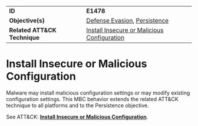 |||
|---|---|
|**ID**|**E1478**|
|**Objective(s)**|[Defense Evasion](https://github.com/MBCProject/mbc-markdown/tree/master/defense-evasion), [Persistence](https://github.com/MBCProject/mbc-markdown/tree/master/persistence)|
|**Related ATT&CK Technique**|[Install Insecure or Malicious Configuration](https://attack.mitre.org/techniques/T1478)|


Install Insecure or Malicious Configuration
===========================================
Malware may install malicious configuration settings or may modify existing configuration settings. This MBC behavior extends the related ATT&CK technique to all platforms and to the Persistence objective. 

See ATT&CK: [**Install Insecure or Malicious Configuration**](https://attack.mitre.org/techniques/T1478).
